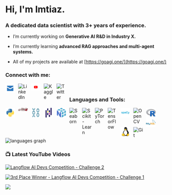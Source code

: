 <h1 align="left">Hi, I'm Imtiaz.</h1>
<h3 align="left">A dedicated data scientist with 3+ years of experience.</h3>

- I’m currently working on **Generative AI R&D in Industry X.**

- I’m currently learning **advanced RAG approaches and multi-agent systems.**

- All of my projects are available at [https://goagi.one/](https://goagi.one/)

###

<h3 align="left">Connect with me:</h3>
<p align="left">
  <a href="mailto:imtiaz@goagi.one" onclick="navigator.clipboard.writeText('imtiaz@goagi.one')">
    <img align="left" alt="Email" width="30px" style="padding-right:10px;" src="https://github.com/imtiazx/imtiazx/blob/main/icons/mail.png" />
  </a>
  <a href="https://linkedin.com/in/imtiazx" target="blank">
    <img align="left" alt="LinkedIn" width="30px" style="padding-right:10px;" src="https://raw.githubusercontent.com/rahuldkjain/github-profile-readme-generator/master/src/images/icons/Social/linked-in-alt.svg" />
  </a>
  <a href="https://www.youtube.com/@GoAGI_One" target="blank">
    <img align="left" alt="YouTube" width="30px" style="padding-right:10px;" src="https://github.com/imtiazx/imtiazx/blob/main/icons/youtube.png" />
  </a>
  <a href="https://kaggle.com/ximtiazx" target="blank">
    <img align="left" alt="Kaggle" width="30px" style="padding-right:10px;" src="https://raw.githubusercontent.com/rahuldkjain/github-profile-readme-generator/master/src/images/icons/Social/kaggle.svg" />
  </a>
  <a href="https://twitter.com/goagi_one" target="blank">
    <img align="left" alt="Twitter" width="30px" style="padding-right:10px;" src="https://raw.githubusercontent.com/rahuldkjain/github-profile-readme-generator/master/src/images/icons/Social/twitter.svg" />
  </a>
</p>
<br />

<h3 align="left">Languages and Tools:</h3>
<p align="left">
  <img align="left" alt="Python" width="30px" style="padding-right:10px;" src="https://raw.githubusercontent.com/devicons/devicon/master/icons/python/python-original.svg" />
  <img align="left" alt="Crew AI" width="30px" style="padding-right:10px;" src="https://github.com/imtiazx/imtiazx/blob/main/icons/crewai.png" />
  <img align="left" alt="Langflow" width="30px" style="padding-right:10px;" src="https://github.com/imtiazx/imtiazx/blob/main/icons/langflow.png" />
  <img align="left" alt="Pandas" width="30px" style="padding-right:10px;" src="https://raw.githubusercontent.com/devicons/devicon/2ae2a900d2f041da66e950e4d48052658d850630/icons/pandas/pandas-original.svg" />
  <img align="left" alt="NumPy" width="30px" style="padding-right:10px;" src="https://raw.githubusercontent.com/devicons/devicon/master/icons/numpy/numpy-original.svg" />
  <img align="left" alt="Seaborn" width="30px" style="padding-right:10px;" src="https://seaborn.pydata.org/_images/logo-mark-lightbg.svg" />
  <img align="left" alt="Scikit-Learn" width="30px" style="padding-right:10px;" src="https://upload.wikimedia.org/wikipedia/commons/0/05/Scikit_learn_logo_small.svg" />
  <img align="left" alt="PyTorch" width="30px" style="padding-right:10px;" src="https://www.vectorlogo.zone/logos/pytorch/pytorch-icon.svg" />
  <img align="left" alt="TensorFlow" width="30px" style="padding-right:10px;" src="https://www.vectorlogo.zone/logos/tensorflow/tensorflow-icon.svg" />
  <img align="left" alt="SpaCy" width="30px" style="padding-right:10px;" src="https://github.com/imtiazx/imtiazx/blob/main/icons/spacy.png" />
  <img align="left" alt="OpenCV" width="30px" style="padding-right:10px;" src="https://www.vectorlogo.zone/logos/opencv/opencv-icon.svg" />
  <img align="left" alt="R" width="30px" style="padding-right:10px;" src="https://raw.githubusercontent.com/devicons/devicon/master/icons/r/r-original.svg" />
  <img align="left" alt="MySQL" width="30px" style="padding-right:10px;" src="https://raw.githubusercontent.com/devicons/devicon/master/icons/mysql/mysql-original-wordmark.svg" />
  <img align="left" alt="Linux" width="30px" style="padding-right:10px;" src="https://raw.githubusercontent.com/devicons/devicon/master/icons/linux/linux-original.svg" />
  <img align="left" alt="Git" width="30px" style="padding-right:10px;" src="https://www.vectorlogo.zone/logos/git-scm/git-scm-icon.svg" />
</p>
<br/>


###

<div align="left">
  <img src="https://github-readme-stats.vercel.app/api/top-langs?username=imtiazx&locale=en&hide_title=false&layout=compact&card_width=320&langs_count=5&theme=dracula&hide_border=false" height="150" alt="languages graph"/>
</div>


### 📺 Latest YouTube Videos

<!-- BEGIN YOUTUBE-CARDS -->
[![Langflow AI Devs Competition - Challenge 2](https://ytcards.demolab.com/?id=5xd5IdUYyJo&title=Langflow+AI+Devs+Competition+-+Challenge+2&lang=en&timestamp=0&background_color=%230d1117&title_color=%23ffffff&stats_color=%23dedede&max_title_lines=1&width=250&border_radius=5&duration=0 "Langflow AI Devs Competition - Challenge 2")](https://www.youtube.com/watch?v=5xd5IdUYyJo)

[![3rd Place Winner - Langflow AI Devs Competition - Challenge 1](https://ytcards.demolab.com/?id=JPfS4N3ciQA&title=3rd+Place+Winner+-+Langflow+AI+Devs+Competition+-+Challenge+1&lang=en&timestamp=0&background_color=%230d1117&title_color=%23ffffff&stats_color=%23dedede&max_title_lines=1&width=250&border_radius=5&duration=0 "3rd Place Winner - Langflow AI Devs Competition - Challenge 1")](https://www.youtube.com/watch?v=JPfS4N3ciQA)
<!-- END YOUTUBE-CARDS -->


[<img src="https://custom-icon-badges.demolab.com/badge/-Subscribe%20For%20More-red?style=for-the-badge&logo=video&logoColor=white"/>](https://www.youtube.com/@GoAGI_One?sub_confirmation=1)
#
